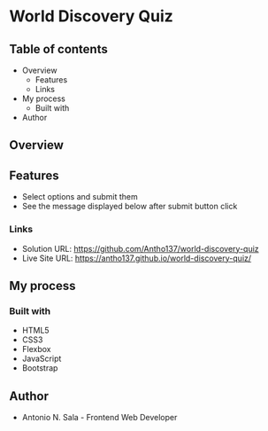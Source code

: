 # World Discovery Quiz

## Table of contents

- Overview
  - Features
  - Links
- My process
  - Built with
- Author

## Overview

## Features

- Select options and submit them
- See the message displayed below after submit button click

### Links

- Solution URL: https://github.com/Antho137/world-discovery-quiz
- Live Site URL: https://antho137.github.io/world-discovery-quiz/

## My process

### Built with

- HTML5
- CSS3
- Flexbox
- JavaScript
- Bootstrap

## Author

- Antonio N. Sala - Frontend Web Developer 
